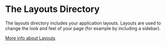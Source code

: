 # The Layouts Directory

The layouts directory includes your application layouts. Layouts are used to change the look and feel of your page (for example by including a sidebar).

[More info about Layouts](https://nuxtjs.org/guide/views#layouts)
